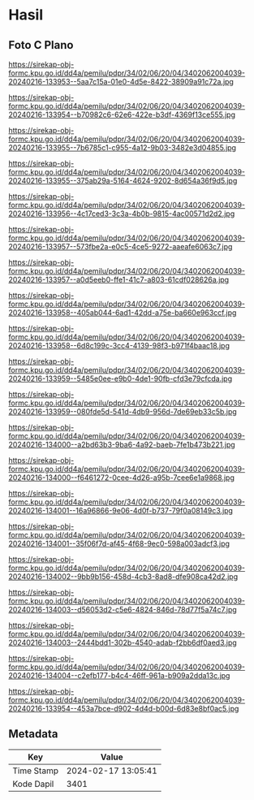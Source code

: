 # Hasil

## Foto C Plano

https://sirekap-obj-formc.kpu.go.id/dd4a/pemilu/pdpr/34/02/06/20/04/3402062004039-20240216-133953--5aa7c15a-01e0-4d5e-8422-38909a91c72a.jpg

https://sirekap-obj-formc.kpu.go.id/dd4a/pemilu/pdpr/34/02/06/20/04/3402062004039-20240216-133954--b70982c6-62e6-422e-b3df-4369f13ce555.jpg

https://sirekap-obj-formc.kpu.go.id/dd4a/pemilu/pdpr/34/02/06/20/04/3402062004039-20240216-133955--7b6785c1-c955-4a12-9b03-3482e3d04855.jpg

https://sirekap-obj-formc.kpu.go.id/dd4a/pemilu/pdpr/34/02/06/20/04/3402062004039-20240216-133955--375ab29a-5164-4624-9202-8d654a36f9d5.jpg

https://sirekap-obj-formc.kpu.go.id/dd4a/pemilu/pdpr/34/02/06/20/04/3402062004039-20240216-133956--4c17ced3-3c3a-4b0b-9815-4ac00571d2d2.jpg

https://sirekap-obj-formc.kpu.go.id/dd4a/pemilu/pdpr/34/02/06/20/04/3402062004039-20240216-133957--573fbe2a-e0c5-4ce5-9272-aaeafe6063c7.jpg

https://sirekap-obj-formc.kpu.go.id/dd4a/pemilu/pdpr/34/02/06/20/04/3402062004039-20240216-133957--a0d5eeb0-ffe1-41c7-a803-61cdf028626a.jpg

https://sirekap-obj-formc.kpu.go.id/dd4a/pemilu/pdpr/34/02/06/20/04/3402062004039-20240216-133958--405ab044-6ad1-42dd-a75e-ba660e963ccf.jpg

https://sirekap-obj-formc.kpu.go.id/dd4a/pemilu/pdpr/34/02/06/20/04/3402062004039-20240216-133958--6d8c199c-3cc4-4139-98f3-b971f4baac18.jpg

https://sirekap-obj-formc.kpu.go.id/dd4a/pemilu/pdpr/34/02/06/20/04/3402062004039-20240216-133959--5485e0ee-e9b0-4de1-90fb-cfd3e79cfcda.jpg

https://sirekap-obj-formc.kpu.go.id/dd4a/pemilu/pdpr/34/02/06/20/04/3402062004039-20240216-133959--080fde5d-541d-4db9-956d-7de69eb33c5b.jpg

https://sirekap-obj-formc.kpu.go.id/dd4a/pemilu/pdpr/34/02/06/20/04/3402062004039-20240216-134000--a2bd63b3-9ba6-4a92-baeb-7fe1b473b221.jpg

https://sirekap-obj-formc.kpu.go.id/dd4a/pemilu/pdpr/34/02/06/20/04/3402062004039-20240216-134000--f6461272-0cee-4d26-a95b-7cee6e1a9868.jpg

https://sirekap-obj-formc.kpu.go.id/dd4a/pemilu/pdpr/34/02/06/20/04/3402062004039-20240216-134001--16a96866-9e06-4d0f-b737-79f0a08149c3.jpg

https://sirekap-obj-formc.kpu.go.id/dd4a/pemilu/pdpr/34/02/06/20/04/3402062004039-20240216-134001--35f06f7d-af45-4f68-9ec0-598a003adcf3.jpg

https://sirekap-obj-formc.kpu.go.id/dd4a/pemilu/pdpr/34/02/06/20/04/3402062004039-20240216-134002--9bb9b156-458d-4cb3-8ad8-dfe908ca42d2.jpg

https://sirekap-obj-formc.kpu.go.id/dd4a/pemilu/pdpr/34/02/06/20/04/3402062004039-20240216-134003--d56053d2-c5e6-4824-846d-78d77f5a74c7.jpg

https://sirekap-obj-formc.kpu.go.id/dd4a/pemilu/pdpr/34/02/06/20/04/3402062004039-20240216-134003--2444bdd1-302b-4540-adab-f2bb6df0aed3.jpg

https://sirekap-obj-formc.kpu.go.id/dd4a/pemilu/pdpr/34/02/06/20/04/3402062004039-20240216-134004--c2efb177-b4c4-46ff-961a-b909a2dda13c.jpg

https://sirekap-obj-formc.kpu.go.id/dd4a/pemilu/pdpr/34/02/06/20/04/3402062004039-20240216-133954--453a7bce-d902-4d4d-b00d-6d83e8bf0ac5.jpg


## Metadata

| Key        | Value               |
| ---------- | ------------------- |
| Time Stamp | 2024-02-17 13:05:41 |
| Kode Dapil | 3401                |



